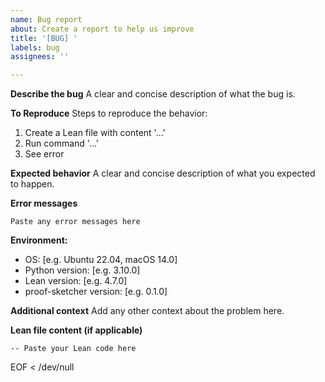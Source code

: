 ```yaml
---
name: Bug report
about: Create a report to help us improve
title: '[BUG] '
labels: bug
assignees: ''

---
```


**Describe the bug**
A clear and concise description of what the bug is.

**To Reproduce**
Steps to reproduce the behavior:
1. Create a Lean file with content '...'
2. Run command '...'
3. See error

**Expected behavior**
A clear and concise description of what you expected to happen.

**Error messages**
```
Paste any error messages here
```

**Environment:**
 - OS: [e.g. Ubuntu 22.04, macOS 14.0]
 - Python version: [e.g. 3.10.0]
 - Lean version: [e.g. 4.7.0]
 - proof-sketcher version: [e.g. 0.1.0]

**Additional context**
Add any other context about the problem here.

**Lean file content (if applicable)**
```lean
-- Paste your Lean code here
```
EOF < /dev/null